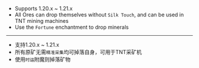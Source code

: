 - Supports 1.20.x ~ 1.21.x
- All Ores can drop themselves without `Silk Touch`, and can be used in TNT mining machines
- Use the `Fortune` enchantment to drop minerals
---
- 支持1.20.x ~ 1.21.x
- 所有原矿无需`精准采集`均可掉落自身，可用于TNT采矿机
- 使用`时运`附魔则掉落矿物
